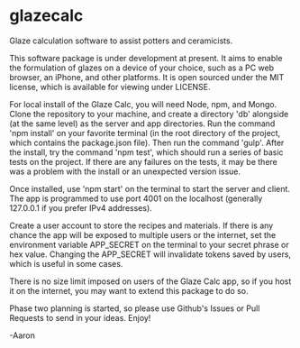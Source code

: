 # glazecalc
Glaze calculation software to assist potters and ceramicists.

This software package is under development at present. It aims to enable the formulation of glazes on a device of your choice, such as a PC web browser, an iPhone, and other platforms. It is open sourced under the MIT license, which is available for viewing under LICENSE.

For local install of the Glaze Calc, you will need Node, npm, and Mongo. Clone the
repository to your machine, and create a directory 'db' alongside (at the same level) as the
server and app directories. Run the command 'npm install' on your favorite terminal (in the root
directory of the project, which contains the package.json file). Then run the command 'gulp'.
After the install, try the command 'npm test', which should run a series of basic tests on
the project. If there are any failures on the tests, it may be there was a problem
with the install or an unexpected version issue.

Once installed, use 'npm start' on the terminal to start the server and client.
The app is programmed to use port 4001 on the localhost (generally 127.0.0.1 if
you prefer IPv4 addresses).

Create a user account to store the recipes and materials. If there is any chance
the app will be exposed to multiple users or the internet, set the environment
variable APP_SECRET on the terminal to your secret phrase or hex value. Changing
 the APP_SECRET will invalidate tokens saved by users, which is useful in some cases.

There is no size limit imposed on users of the Glaze Calc app, so if you host it
on the internet, you may want to extend this package to do so.

Phase two planning is started, so please use Github's Issues or Pull Requests to
send in your ideas. Enjoy!

-Aaron
